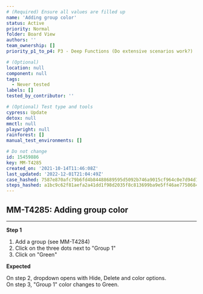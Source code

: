 ```yaml
---
# (Required) Ensure all values are filled up
name: 'Adding group color'
status: Active
priority: Normal
folder: Board View
authors: ''
team_ownership: []
priority_p1_to_p4: P3 - Deep Functions (Do extensive scenarios work?)

# (Optional)
location: null
component: null
tags:
  - Never tested
labels: []
tested_by_contributor: ''

# (Optional) Test type and tools
cypress: Update
detox: null
mmctl: null
playwright: null
rainforest: []
manual_test_environments: []

# Do not change
id: 15459886
key: MM-T4285
created_on: '2021-10-14T11:46:08Z'
last_updated: '2022-12-01T21:04:49Z'
case_hashed: 7587e870afc79b6fd4b84488689595d5092b746a9015cf964c0e7d94d1b4f55aaa9df57e45c31d90a98dad259e7010f0
steps_hashed: a1bc9c62f81aefa2a41dd1f98d2035f8c813699ba9e5ff46ae77506845850ffd7a4b8a62c3ad8ed6fd0f97bbeadf079e
---
```


<!-- (Auto-generated) Based on frontmatter's "key" and "name" -->

## MM-T4285: Adding group color

---

**Step 1**

1. Add a group (see MM-T4284)
2. Click on the three dots next to "Group 1"
3. Click on "Green"

**Expected**

On step 2, dropdown opens with Hide, Delete and color options.\
On step 3, "Group 1" color changes to Green.
